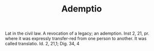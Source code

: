 ---
title: Ademptio
permalink: "/definitions/ademptio.html"
body: Lat in the civil law. A revocation of a legacy; an ademption. Inst 2, 21, pr.
  where it was expressly transfer-red from one person to another. It was called translatio.
  Id. 2, 21,1; Dig. 34, 4
published_at: '2018-07-07'
layout: post
---